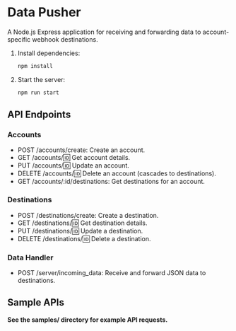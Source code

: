# Data Pusher

A Node.js Express application for receiving and forwarding data to account-specific webhook destinations.

1. Install dependencies:
    ```bash
    npm install
    ```

2. Start the server:
    ```bash
    npm run start
    ```
   
## API Endpoints

### Accounts
- POST /accounts/create: Create an account.
- GET /accounts/:id: Get account details.
- PUT /accounts/:id: Update an account.
- DELETE /accounts/:id: Delete an account (cascades to destinations).
- GET /accounts/:id/destinations: Get destinations for an account.


### Destinations
- POST /destinations/create: Create a destination.
- GET /destinations/:id: Get destination details.
- PUT /destinations/:id: Update a destination.
- DELETE /destinations/:id: Delete a destination.

### Data Handler
- POST /server/incoming_data: Receive and forward JSON data to destinations.

## Sample APIs
**See the samples/ directory for example API requests.**
